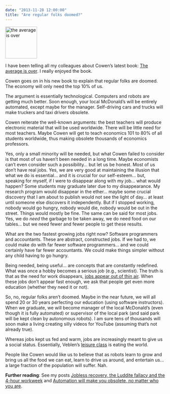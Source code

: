 ```yaml
---
date: "2013-11-28 12:00:00"
title: "Are regular folks doomed?"
---
```



<a href="https://www.amazon.com/Average-Over-Powering-America-Stagnation-ebook/dp/B00C1N5WOI/"><img decoding="async" src="http://2378nh2nfow32gm3mb25krmuyy.wpengine.netdna-cdn.com/wp-content/uploads/2013/08/average_is_over.jpg" alt="the average is over" width="100" /></a>

I have been telling all my colleagues about Cowen&rsquo;s latest book: [The average is over](https://www.amazon.com/Average-Over-Powering-America-Stagnation-ebook/dp/B00C1N5WOI/). I really enjoyed the book. 

Cowen goes on in his new book to explain that regular folks are doomed. The economy will only need the top 10% of us.

The argument is essentially technological. Computers and robots are getting much better. Soon enough, your local McDonald&rsquo;s will be entirely automated, except maybe for the manager. Self-driving cars and trucks will make truckers and taxi drivers obsolete. 

Cowen reiterate the well-known arguments: the best teachers will produce electronic material that will be used worldwide. There will be little need for most teachers. Maybe Cowen will get to teach economics 101 to 80% of all students worldwide, thus making obsolete thousands of economics professors.

Yes, only a small minority will be needed, but what Cowen failed to consider is that most of us haven&rsquo;t been needed in a long time. Maybe economists can&rsquo;t even consider such a possibility&hellip; but let us be honest. Most of us don&rsquo;t have real jobs. Yes, we are very good at maintaining the illusion that what we do is essential&hellip; and it is crucial for our self-esteem&hellip; but, speaking for myself, if I were to disappear along with my job&hellip; what would happen? Some students may graduate later due to my disappearance. My research program would disappear in the ether&hellip; maybe some crucial discovery that I am about to publish would not see the light of day&hellip; at least until someone else discovers it independently. But if I stopped working, nobody would go hungry, nobody would die, nobody would be out in the street. Things would mostly be fine. The same can be said for most jobs. Yes, we do _need_ the garbage to be taken away, we do need food on our tables&hellip; but we need fewer and fewer people to get these results.

What are the two fastest growing jobs right now? Software programmers and accountants. These are abstract, constructed jobs. If we had to, we could make do with far fewer software programmers&hellip; and we could certainly have far fewer accountants. We could make things simpler without any child having to go hungry.

Being needed, being useful&hellip; are concepts that are constantly redefined. What was once a hobby becomes a serious job (e.g., scientist). The truth is that as the need for work disappears, [jobs appear out of thin air](/lemire/blog/2012/07/18/why-we-make-up-jobs-out-of-thin-air/). When these jobs don&rsquo;t appear fast enough, we ask that people get even more education (whether they need it or not). 

So, no, regular folks aren&rsquo;t doomed. Maybe in the near future, we will all spend 20 or 30 years perfecting our education (using software instructors). When we graduate, we will become manager of the local McDonald&rsquo;s (even though it is fully automated) or supervisor of the local park (and said park will be kept clean by autonomous robots). I am sure tens of thousands will soon make a living creating silly videos for YouTube (assuming that&rsquo;s not already true).

Whereas jobs kept us fed and warm, jobs are increasingly meant to give us a social status. Essentially, Veblen&rsquo;s [leisure class](https://en.wikipedia.org/wiki/The_Theory_of_the_Leisure_Class) is eating the world.

People like Cowen would like us to believe that as robots learn to grow and bring us all the food we can eat, learn to drive us around, and entertain us&hellip; a large fraction of the population will suffer. Nah.

__Further reading__: See my posts [Jobless recovery, the Luddite fallacy and the 4-hour workweek](/lemire/blog/2011/03/07/jobless-recovery-the-luddite-fallacy-and-the-4-hour-workweek/) and [Automation will make you obsolete, no matter who you are](/lemire/blog/2011/05/27/automation-will-make-your-job-obsolete-no-matter-who-you-are/).

